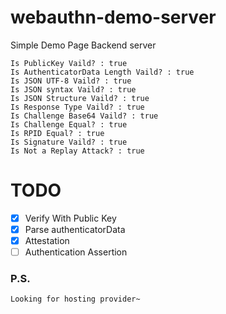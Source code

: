 # webauthn-demo-server

Simple Demo Page Backend server

```
Is PublicKey Vaild? : true
Is AuthenticatorData Length Vaild? : true
Is JSON UTF-8 Vaild? : true
Is JSON syntax Vaild? : true
Is JSON Structure Vaild? : true
Is Response Type Vaild? : true
Is Challenge Base64 Vaild? : true        
Is Challenge Equal? : true
Is RPID Equal? : true
Is Signature Vaild? : true
Is Not a Replay Attack? : true
```
# TODO
- [x] Verify With Public Key
- [x] Parse authenticatorData
- [x] Attestation
- [ ] Authentication Assertion

### P.S.
```
Looking for hosting provider~
```
